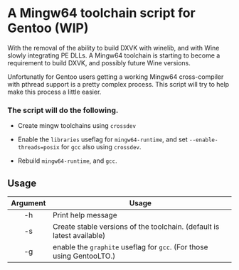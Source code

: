 # A Mingw64 toolchain script for Gentoo (WIP)

With the removal of the ability to build DXVK with winelib, and with Wine slowly integrating PE DLLs.  A Mingw64 toolchain is starting to become a requirement to build DXVK, and possibly future Wine versions.

Unfortunatly for Gentoo users getting a working Mingw64 cross-compiler with pthread support is a pretty complex process. This script will try to help make this process a little easier.

### The script will do the following.

* Create mingw toolchains using `crossdev`

* Enable the `libraries` useflag for `mingw64-runtime`,
and set `--enable-threads=posix` for `gcc` also using `crossdev`.

* Rebuild `mingw64-runtime`, and `gcc`.

## Usage

| Argument | Usage |
|:--------:| ----- |
| -h | Print help message |
| -s | Create stable versions of the toolchain. (default is latest available) |
| -g | enable the `graphite` useflag for `gcc`. (For those using GentooLTO.) |
